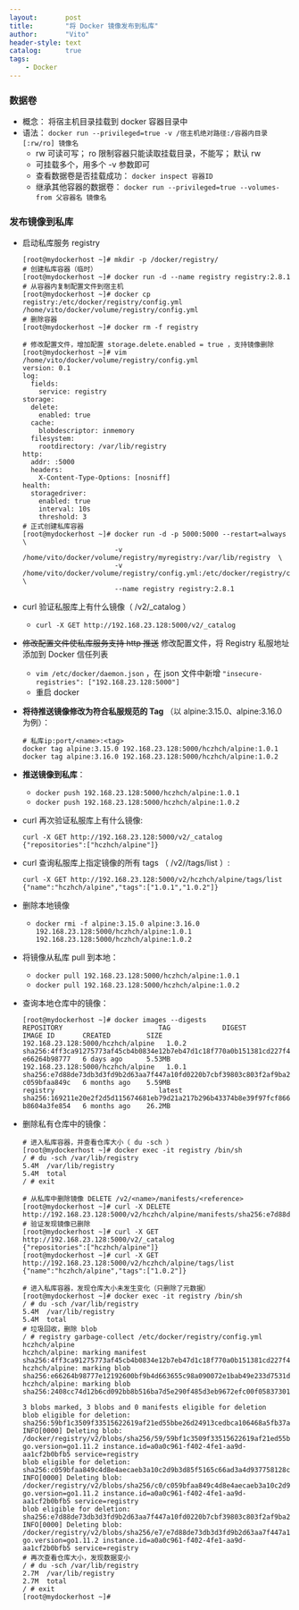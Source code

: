 ```yaml
---
layout:       post
title:        "将 Docker 镜像发布到私库"
author:       "Vito"
header-style: text
catalog:      true
tags:
    - Docker
---
```


### 数据卷
* 概念： 将宿主机目录挂载到 docker 容器目录中
* 语法： `docker run --privileged=true -v /宿主机绝对路径:/容器内目录[:rw/ro] 镜像名`
  + rw 可读可写； ro 限制容器只能读取挂载目录，不能写； 默认 rw
  + 可挂载多个，用多个 -v 参数即可
  + 查看数据卷是否挂载成功： `docker inspect 容器ID`
  + 继承其他容器的数据卷： `docker run --privileged=true --volumes-from 父容器名 镜像名`

### 发布镜像到私库
* 启动私库服务 registry  
  ```shell
  [root@mydockerhost ~]# mkdir -p /docker/registry/
  # 创建私库容器（临时）
  [root@mydockerhost ~]# docker run -d --name registry registry:2.8.1
  # 从容器内复制配置文件到宿主机
  [root@mydockerhost ~]# docker cp registry:/etc/docker/registry/config.yml /home/vito/docker/volume/registry/config.yml
  # 删除容器
  [root@mydockerhost ~]# docker rm -f registry
  
  # 修改配置文件，增加配置 storage.delete.enabled = true ，支持镜像删除
  [root@mydockerhost ~]# vim /home/vito/docker/volume/registry/config.yml
  version: 0.1
  log:
    fields:
      service: registry
  storage:
    delete:
      enabled: true
    cache:
      blobdescriptor: inmemory
    filesystem:
      rootdirectory: /var/lib/registry
  http:
    addr: :5000
    headers:
      X-Content-Type-Options: [nosniff]
  health:
    storagedriver:
      enabled: true
      interval: 10s
      threshold: 3
  # 正式创建私库容器
  [root@mydockerhost ~]# docker run -d -p 5000:5000 --restart=always  \
                         -v /home/vito/docker/volume/registry/myregistry:/var/lib/registry  \
                         -v /home/vito/docker/volume/registry/config.yml:/etc/docker/registry/config.yml  \
                         --name registry registry:2.8.1
  ```


* curl 验证私服库上有什么镜像（ /v2/_catalog ）
  + `curl -X GET http://192.168.23.128:5000/v2/_catalog`


* ~~修改配置文件使私库服务支持 http 推送~~ 修改配置文件，将 Registry 私服地址添加到 Docker 信任列表
  + `vim /etc/docker/daemon.json` ，在 json 文件中新增 `"insecure-registries": ["192.168.23.128:5000"]`
  + 重启 docker


* **将待推送镜像修改为符合私服规范的 Tag** （以 alpine:3.15.0、alpine:3.16.0 为例）：
  ```shell
  # 私库ip:port/<name>:<tag>
  docker tag alpine:3.15.0 192.168.23.128:5000/hczhch/alpine:1.0.1
  docker tag alpine:3.16.0 192.168.23.128:5000/hczhch/alpine:1.0.2
  ```


* **推送镜像到私库**： 
  + `docker push 192.168.23.128:5000/hczhch/alpine:1.0.1`
  + `docker push 192.168.23.128:5000/hczhch/alpine:1.0.2`


* curl 再次验证私服库上有什么镜像:
  ```shell
  curl -X GET http://192.168.23.128:5000/v2/_catalog
  {"repositories":["hczhch/alpine"]}
  ```
* curl 查询私服库上指定镜像的所有 tags （ /v2/<name>/tags/list ）:
  ```shell
  curl -X GET http://192.168.23.128:5000/v2/hczhch/alpine/tags/list
  {"name":"hczhch/alpine","tags":["1.0.1","1.0.2"]}
  ```

* 删除本地镜像
  * `docker rmi -f alpine:3.15.0 alpine:3.16.0 192.168.23.128:5000/hczhch/alpine:1.0.1 192.168.23.128:5000/hczhch/alpine:1.0.2`


* 将镜像从私库 pull 到本地： 
  * `docker pull 192.168.23.128:5000/hczhch/alpine:1.0.1`
  * `docker pull 192.168.23.128:5000/hczhch/alpine:1.0.2`


* 查询本地仓库中的镜像：
  ```shell
  [root@mydockerhost ~]# docker images --digests
  REPOSITORY                        TAG             DIGEST                                                                    IMAGE ID       CREATED         SIZE
  192.168.23.128:5000/hczhch/alpine   1.0.2           sha256:4ff3ca91275773af45cb4b0834e12b7eb47d1c18f770a0b151381cd227f4c253   e66264b98777   6 days ago      5.53MB
  192.168.23.128:5000/hczhch/alpine   1.0.1           sha256:e7d88de73db3d3fd9b2d63aa7f447a10fd0220b7cbf39803c803f2af9ba256b3   c059bfaa849c   6 months ago    5.59MB
  registry                          latest          sha256:169211e20e2f2d5d115674681eb79d21a217b296b43374b8e39f97fcf866b375   b8604a3fe854   6 months ago    26.2MB
  ```


* 删除私有仓库中的镜像：
  ```shell
  # 进入私库容器，并查看仓库大小（ du -sch ）
  [root@mydockerhost ~]# docker exec -it registry /bin/sh
  / # du -sch /var/lib/registry
  5.4M	/var/lib/registry
  5.4M	total
  / # exit
  
  # 从私库中删除镜像 DELETE /v2/<name>/manifests/<reference>
  [root@mydockerhost ~]# curl -X DELETE http://192.168.23.128:5000/v2/hczhch/alpine/manifests/sha256:e7d88de73db3d3fd9b2d63aa7f447a10fd0220b7cbf39803c803f2af9ba256b3
  # 验证发现镜像已删除
  [root@mydockerhost ~]# curl -X GET http://192.168.23.128:5000/v2/_catalog
  {"repositories":["hczhch/alpine"]}
  [root@mydockerhost ~]# curl -X GET http://192.168.23.128:5000/v2/hczhch/alpine/tags/list
  {"name":"hczhch/alpine","tags":["1.0.2"]}
  
  # 进入私库容器，发现仓库大小未发生变化（只删除了元数据）
  [root@mydockerhost ~]# docker exec -it registry /bin/sh
  / # du -sch /var/lib/registry
  5.4M	/var/lib/registry
  5.4M	total
  # 垃圾回收，删除 blob
  / # registry garbage-collect /etc/docker/registry/config.yml
  hczhch/alpine
  hczhch/alpine: marking manifest sha256:4ff3ca91275773af45cb4b0834e12b7eb47d1c18f770a0b151381cd227f4c253 
  hczhch/alpine: marking blob sha256:e66264b98777e12192600bf9b4d663655c98a090072e1bab49e233d7531d1294
  hczhch/alpine: marking blob sha256:2408cc74d12b6cd092bb8b516ba7d5e290f485d3eb9672efc00f0583730179e8
  
  3 blobs marked, 3 blobs and 0 manifests eligible for deletion
  blob eligible for deletion: sha256:59bf1c3509f33515622619af21ed55bbe26d24913cedbca106468a5fb37a50c3
  INFO[0000] Deleting blob: /docker/registry/v2/blobs/sha256/59/59bf1c3509f33515622619af21ed55bbe26d24913cedbca106468a5fb37a50c3  go.version=go1.11.2 instance.id=a0a0c961-f402-4fe1-aa9d-aa1cf2b0bfb5 service=registry
  blob eligible for deletion: sha256:c059bfaa849c4d8e4aecaeb3a10c2d9b3d85f5165c66ad3a4d937758128c4d18
  INFO[0000] Deleting blob: /docker/registry/v2/blobs/sha256/c0/c059bfaa849c4d8e4aecaeb3a10c2d9b3d85f5165c66ad3a4d937758128c4d18  go.version=go1.11.2 instance.id=a0a0c961-f402-4fe1-aa9d-aa1cf2b0bfb5 service=registry
  blob eligible for deletion: sha256:e7d88de73db3d3fd9b2d63aa7f447a10fd0220b7cbf39803c803f2af9ba256b3
  INFO[0000] Deleting blob: /docker/registry/v2/blobs/sha256/e7/e7d88de73db3d3fd9b2d63aa7f447a10fd0220b7cbf39803c803f2af9ba256b3  go.version=go1.11.2 instance.id=a0a0c961-f402-4fe1-aa9d-aa1cf2b0bfb5 service=registry
  # 再次查看仓库大小，发现数据变小
  / # du -sch /var/lib/registry
  2.7M	/var/lib/registry
  2.7M	total
  / # exit
  [root@mydockerhost ~]# 
  ```
